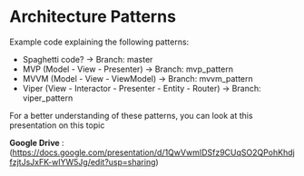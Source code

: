 # Architecture Patterns
Example code explaining the following patterns:

- Spaghetti code? -> Branch: master
- MVP (Model - View - Presenter) -> Branch: mvp_pattern
- MVVM (Model - View - ViewModel) -> Branch: mvvm_pattern
- Viper (View - Interactor - Presenter - Entity - Router) -> Branch: viper_pattern

For a better understanding of these patterns, you can look at this presentation on this topic 

**Google Drive** : (https://docs.google.com/presentation/d/1QwVwmIDSfz9CUqSO2QPohKhdjfzjtJsJxFK-wIYW5Jg/edit?usp=sharing)
